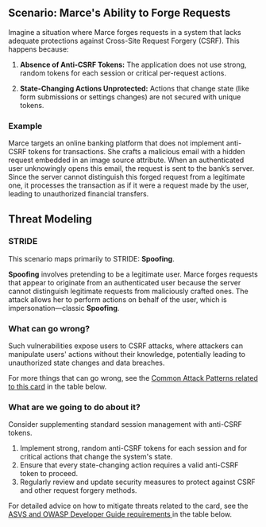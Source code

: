 ## Scenario: Marce's Ability to Forge Requests

Imagine a situation where Marce forges requests in a system that lacks adequate protections against Cross-Site Request Forgery (CSRF). This happens because:

1. **Absence of Anti-CSRF Tokens:** The application does not use strong, random tokens for each session or critical per-request actions.

2. **State-Changing Actions Unprotected:** Actions that change state (like form submissions or settings changes) are not secured with unique tokens.

### Example

Marce targets an online banking platform that does not implement anti-CSRF tokens for transactions. She crafts a malicious email with a hidden request embedded in an image source attribute. When an authenticated user unknowingly opens this email, the request is sent to the bank’s server. Since the server cannot distinguish this forged request from a legitimate one, it processes the transaction as if it were a request made by the user, leading to unauthorized financial transfers.

## Threat Modeling

### STRIDE

This scenario maps primarily to STRIDE: **Spoofing**.

**Spoofing** involves pretending to be a legitimate user.
Marce forges requests that appear to originate from an authenticated user because the server cannot distinguish legitimate requests from maliciously crafted ones.
The attack allows her to perform actions on behalf of the user, which is impersonation—classic **Spoofing**.

### What can go wrong?

Such vulnerabilities expose users to CSRF attacks, where attackers can manipulate users' actions without their knowledge, potentially leading to unauthorized state changes and data breaches.

For more things that can go wrong, see the [Common Attack Patterns related to this card](#mapping 'Common Attack Patterns related to this card [internal]') in the table below.

### What are we going to do about it?

Consider supplementing standard session management with anti-CSRF tokens.

1. Implement strong, random anti-CSRF tokens for each session and for critical actions that change the system's state.
2. Ensure that every state-changing action requires a valid anti-CSRF token to proceed.
3. Regularly review and update security measures to protect against CSRF and other request forgery methods.

For detailed advice on how to mitigate threats related to the card, see the [ASVS and OWASP Developer Guide requirements ](#mapping 'ASVS and OWASP Developer Guide requirements [internal]') in the table below.
